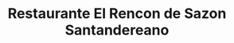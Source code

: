 ---
title: "Restaurante El Rencon de Sazon Santandereano"
url: /barrios-unidos/restaurante-el-rencon-de-sazon-santandereano/
shop: Lebensmittel
---